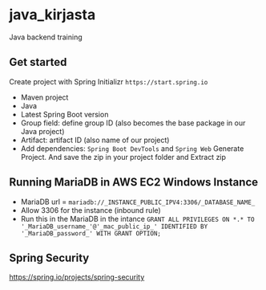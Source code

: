 # java_kirjasta
Java backend training

## Get started
Create project with Spring Initializr `https://start.spring.io`
- Maven project
- Java
- Latest Spring Boot version
- Group field: define group ID (also becomes the base package in our Java project)
- Artifact: artifact ID (also name of our project)
- Add dependencies: `Spring Boot DevTools` and `Spring Web`
Generate Project. And save the zip in your project folder and Extract zip

## Running MariaDB in AWS EC2 Windows Instance
- MariaDB url = `mariadb://_INSTANCE_PUBLIC_IPV4:3306/_DATABASE_NAME_`
- Allow 3306 for the instance (inbound rule)
- Run this in the MariaDB in the intance `GRANT ALL PRIVILEGES ON *.* TO '_MariaDB_username_'@'_mac_public_ip_' IDENTIFIED BY '_MariaDB_password_' WITH GRANT OPTION;`


## Spring Security
https://spring.io/projects/spring-security


